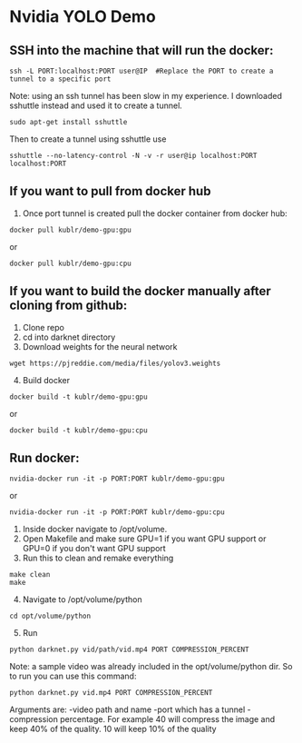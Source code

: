 # Nvidia YOLO Demo

## SSH into the machine that will run the docker: 
```
ssh -L PORT:localhost:PORT user@IP  #Replace the PORT to create a tunnel to a specific port
```
Note: using an ssh tunnel has been slow in my experience. I downloaded sshuttle instead and used it to create a tunnel.

```
sudo apt-get install sshuttle 
```
Then to create a tunnel using sshuttle use
```
sshuttle --no-latency-control -N -v -r user@ip localhost:PORT localhost:PORT
```

## If you want to pull from docker hub
1. Once port tunnel is created pull the docker container from docker hub: 
```
docker pull kublr/demo-gpu:gpu
```
or
```
docker pull kublr/demo-gpu:cpu
```

## If you want to build the docker manually after cloning from github:
1. Clone repo
2. cd into darknet directory
3. Download weights for the neural network
```
wget https://pjreddie.com/media/files/yolov3.weights
```
4. Build docker
```
docker build -t kublr/demo-gpu:gpu
```
or
```
docker build -t kublr/demo-gpu:cpu
```
## Run docker:
```
nvidia-docker run -it -p PORT:PORT kublr/demo-gpu:gpu
```
or 
```
nvidia-docker run -it -p PORT:PORT kublr/demo-gpu:cpu
```
1. Inside docker navigate to /opt/volume.
2. Open Makefile and make sure GPU=1 if you want GPU support or GPU=0 if you don't want GPU support
3. Run this to clean and remake everything
```
make clean
make
```
4. Navigate to /opt/volume/python
```
cd opt/volume/python
```

5. Run
```
python darknet.py vid/path/vid.mp4 PORT COMPRESSION_PERCENT
```
Note: a sample video was already included in the opt/volume/python dir. So to run you can use this command:
```
python darknet.py vid.mp4 PORT COMPRESSION_PERCENT
```

Arguments are:
-video path and name
-port which has a tunnel
-compression percentage. For example 40 will compress the image and keep 40% of the quality. 10 will keep 10% of the quality


